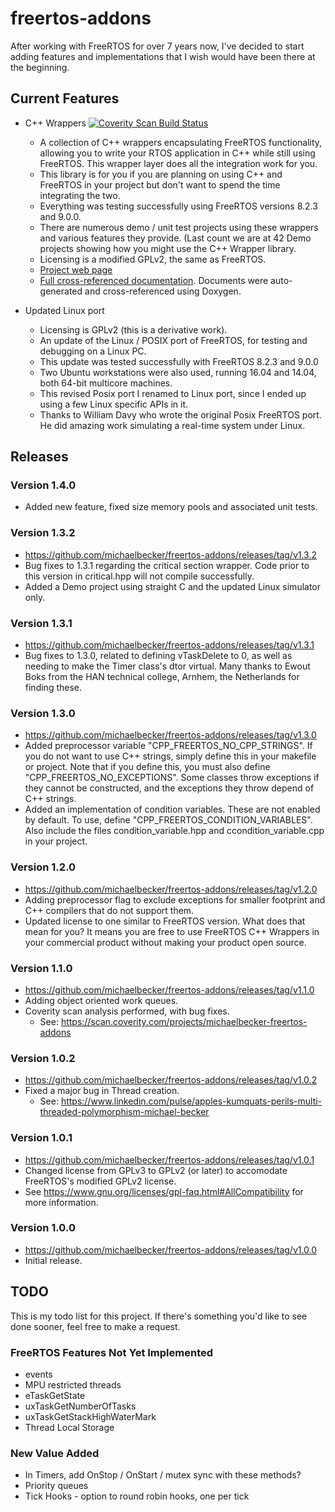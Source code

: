 # freertos-addons

After working with FreeRTOS for over 7 years now, I've decided to start adding features and implementations that I wish would have been there at the beginning. 

## Current Features

+ C++ Wrappers [![Coverity Scan Build Status](https://scan.coverity.com/projects/9669/badge.svg)](https://scan.coverity.com/projects/michaelbecker-freertos-addons)
  - A collection of C++ wrappers encapsulating FreeRTOS functionality, allowing you to write your RTOS application in C++ while still using FreeRTOS. This wrapper layer does all the integration work for you.
  - This library is for you if you are planning on using C++ and FreeRTOS in your project but don't want to spend the time integrating the two.
  - Everything was testing successfully using FreeRTOS versions 8.2.3 and 9.0.0.
  - There are numerous demo / unit test projects using these wrappers and various features they provide. (Last count we are at 42 Demo projects showing how you might use the C++ Wrapper library.
  - Licensing is a modified GPLv2, the same as FreeRTOS.
  - [Project web page](http://michaelbecker.github.io/freertos-addons/)
  - [Full cross-referenced documentation](http://michaelbecker.github.io/freertos-addons/docs/html/index.html). Documents were auto-generated and cross-referenced using Doxygen.

+ Updated Linux port
  - Licensing is GPLv2 (this is a derivative work).
  - An update of the Linux / POSIX port of FreeRTOS, for testing and debugging on a Linux PC.
  - This update was tested successfully with FreeRTOS 8.2.3 and 9.0.0 
  - Two Ubuntu workstations were also used, running 16.04 and 14.04, both 64-bit multicore machines. 
  - This revised Posix port I renamed to Linux port, since I ended up using a few Linux specific APIs in it.
  - Thanks to William Davy who wrote the original Posix FreeRTOS port. He did amazing work simulating a real-time system under Linux.


## Releases

### Version 1.4.0
+ Added new feature, fixed size memory pools and associated unit tests.

### Version 1.3.2
+ https://github.com/michaelbecker/freertos-addons/releases/tag/v1.3.2
+ Bug fixes to 1.3.1 regarding the critical section wrapper. Code prior to this version in critical.hpp will not compile successfully. 
+ Added a Demo project using straight C and the updated Linux simulator only.

### Version 1.3.1
+ https://github.com/michaelbecker/freertos-addons/releases/tag/v1.3.1
+ Bug fixes to 1.3.0, related to defining vTaskDelete to 0, as well as needing to make the Timer class's dtor virtual. Many thanks to Ewout Boks from the HAN technical college, Arnhem, the Netherlands for finding these.

### Version 1.3.0
+ https://github.com/michaelbecker/freertos-addons/releases/tag/v1.3.0
+ Added preprocessor variable "CPP_FREERTOS_NO_CPP_STRINGS". If you do not want to use C++ strings, simply define this in your makefile or project. Note that if you define this, you must also define "CPP_FREERTOS_NO_EXCEPTIONS". Some classes throw exceptions if they cannot be constructed, and the exceptions they throw depend of C++ strings.
+ Added an implementation of condition variables. These are not enabled by default. To use, define "CPP_FREERTOS_CONDITION_VARIABLES". Also include the files condition_variable.hpp and ccondition_variable.cpp in your project.

### Version 1.2.0
+ https://github.com/michaelbecker/freertos-addons/releases/tag/v1.2.0
+ Adding preprocessor flag to exclude exceptions for smaller footprint and C++ compilers that do not support them.
+ Updated license to one similar to FreeRTOS version. What does that mean for you? It means you are free to use FreeRTOS C++ Wrappers in your commercial product without making your product open source.

### Version 1.1.0
+ https://github.com/michaelbecker/freertos-addons/releases/tag/v1.1.0
+ Adding object oriented work queues.
+ Coverity scan analysis performed, with bug fixes.
  - See: https://scan.coverity.com/projects/michaelbecker-freertos-addons

### Version 1.0.2
+ https://github.com/michaelbecker/freertos-addons/releases/tag/v1.0.2
+ Fixed a major bug in Thread creation.
  - See: https://www.linkedin.com/pulse/apples-kumquats-perils-multi-threaded-polymorphism-michael-becker

### Version 1.0.1
+ https://github.com/michaelbecker/freertos-addons/releases/tag/v1.0.1
+ Changed license from GPLv3 to GPLv2 (or later) to accomodate FreeRTOS's modified GPLv2 license.
+ See https://www.gnu.org/licenses/gpl-faq.html#AllCompatibility for more information.

### Version 1.0.0
+ https://github.com/michaelbecker/freertos-addons/releases/tag/v1.0.0
+ Initial release.

## TODO

This is my todo list for this project. If there's something you'd like to see done sooner, feel free to make a request.

### FreeRTOS Features Not Yet Implemented
+ events
+ MPU restricted threads
+ eTaskGetState
+ uxTaskGetNumberOfTasks
+ uxTaskGetStackHighWaterMark
+ Thread Local Storage

### New Value Added
+ In Timers, add OnStop / OnStart / mutex sync with these methods?
+ Priority queues
+ Tick Hooks - option to round robin hooks, one per tick



